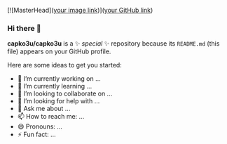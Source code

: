 [![MasterHead]([your image link](https://m.seonews.ru/upload/iblock/a5b/a5bca6110d2c6c8f8e0ab44675750a7c.jpg))]([your GitHub link](https://github.com/capko3u))

### Hi there 👋


**capko3u/capko3u** is a ✨ _special_ ✨ repository because its `README.md` (this file) appears on your GitHub profile.

Here are some ideas to get you started:

- 🔭 I’m currently working on ...
- 🌱 I’m currently learning ...
- 👯 I’m looking to collaborate on ...
- 🤔 I’m looking for help with ...
- 💬 Ask me about ...
- 📫 How to reach me: ...
- 😄 Pronouns: ...
- ⚡ Fun fact: ...

